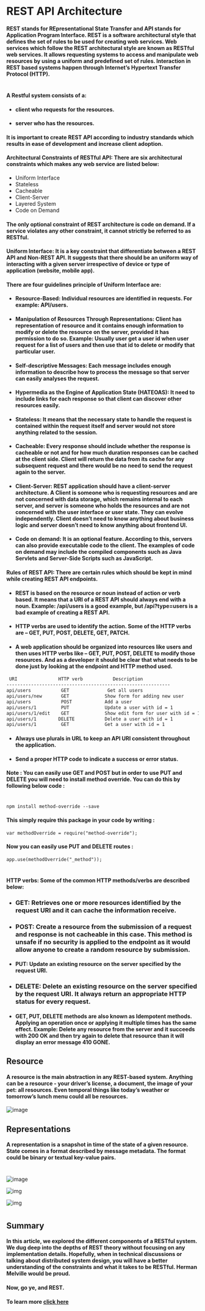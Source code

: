# REST API Architecture
#### REST stands for REpresentational State Transfer and API stands for Application Program Interface. REST is a software architectural style that defines the set of rules to be used for creating web services. Web services which follow the REST architectural style are known as RESTful web services. It allows requesting systems to access and manipulate web resources by using a uniform and predefined set of rules. Interaction in REST based systems happen through Internet’s Hypertext Transfer Protocol (HTTP).
 
#

#### A Restful system consists of a:

 *  #### client who requests for the resources.

 * #### server who has the resources.

#### It is important to create REST API according to industry standards which results in ease of development and increase client adoption. 

#### **Architectural Constraints of RESTful API:** There are six architectural constraints which makes any web service are listed below:

* Uniform Interface
* Stateless
* Cacheable
* Client-Server
* Layered System
* Code on Demand

#### The only optional constraint of REST architecture is code on demand. If a service violates any other constraint, it cannot strictly be referred to as RESTful. 

#### **Uniform Interface:** It is a key constraint that differentiate between a REST API and Non-REST API. It suggests that there should be an uniform way of interacting with a given server irrespective of device or type of application (website, mobile app). 

#### There are four guidelines principle of Uniform Interface are:
* #### **Resource-Based:** Individual resources are identified in requests. For example: API/users.

* #### **Manipulation of Resources Through Representations:** Client has representation of resource and it contains enough information to modify or delete the resource on the server, provided it has permission to do so. Example: Usually user get a user id when user request for a list of users and then use that id to delete or modify that particular user.

* #### **Self-descriptive Messages:** Each message includes enough information to describe how to process the message so that server can easily analyses the request.

* #### **Hypermedia as the Engine of Application State (HATEOAS):** It need to include links for each response so that client can discover other resources easily.
* #### **Stateless:** It means that the necessary state to handle the request is contained within the request itself and server would not store anything related to the session.

* #### **Cacheable:**  Every response should include whether the response is cacheable or not and for how much duration responses can be cached at the client side. Client will return the data from its cache for any subsequent request and there would be no need to send the request again to the server.

* #### **Client-Server:** REST application should have a client-server architecture. A Client is someone who is requesting resources and are not concerned with data storage, which remains internal to each server, and server is someone who holds the resources and are not concerned with the user interface or user state. They can evolve independently. Client doesn’t need to know anything about business logic and server doesn’t need to know anything about frontend UI. 

* #### **Code on demand:** It is an optional feature. According to this, servers can also provide executable code to the client. The examples of code on demand may include the compiled components such as Java Servlets and Server-Side Scripts such as JavaScript. 

 #### **Rules of REST API:** There are certain rules which should be kept in mind while creating REST API endpoints.

* #### REST is based on the resource or noun instead of action or verb based. It means that a URI of a REST API should always end with a noun. Example: /api/users is a good example, but /api?type=users is a bad example of creating a REST API.

* #### HTTP verbs are used to identify the action. Some of the HTTP verbs are – GET, PUT, POST, DELETE, GET, PATCH.

* #### A web application should be organized into resources like users and then uses HTTP verbs like – GET, PUT, POST, DELETE to modify those resources. And as a developer it should be clear that what needs to be done just by looking at the endpoint and HTTP method used.

``` bash 
 URI     	       HTTP verb	       Description
------------------------------------------------------------
api/users	        GET	             Get all users
api/users/new	    GET	            Show form for adding new user
api/users	        POST           	Add a user
api/users/1  	    PUT	            Update a user with id = 1
api/users/1/edit    GET             Show edit form for user with id = 1
api/users/1	       DELETE	        Delete a user with id = 1
api/users/1    	    GET	            Get a user with id = 1

```

* #### Always use plurals in URL to keep an API URI consistent throughout the application.
* #### Send a proper HTTP code to indicate a success or error status.

#### **Note :** You can easily use GET and POST but in order to use PUT and DELETE you will need to install method override. You can do this by following below code :
#

```
npm install method-override --save
```
#### This simply require this package in your code by writing :
```
var methodOverride = require("method-override");
```
#### Now you can easily use PUT and DELETE routes :  
```
app.use(methodOverride("_method"));
```
#
#### **HTTP verbs:** Some of the common HTTP methods/verbs are described below:

* ### **GET:** Retrieves one or more resources identified by the request URI and it can cache the information receive.

* ### **POST:** Create a resource from the submission of a request and response is not cacheable in this case. This method is unsafe if no security is applied to the endpoint as it would allow anyone to create a random resource by submission.
* #### **PUT:** Update an existing resource on the server specified by the request URI.
* ### **DELETE:** Delete an existing resource on the server specified by the request URI. It always return an appropriate HTTP status for every request.

* #### GET, PUT, DELETE methods are also known as Idempotent methods. Applying an operation once or applying it multiple times has the same effect. Example: Delete any resource from the server and it succeeds with 200 OK and then try again to delete that resource than it will display an error message 410 GONE.

## Resource 
#### A resource is the main abstraction in any REST-based system. Anything can be a resource - your driver’s license, a document, the image of your pet: all resources. Even temporal things like today’s weather or tomorrow’s lunch menu could all be resources. 

![image](https://www.redhat.com/rhdc/managed-files/styles/wysiwyg_full_width/private/2020/06/screen-shot-2020-06-30-at-12.18.08-pm.png?itok=7Kwoat_M)

## Representations

#### A representation is a snapshot in time of the state of a given resource. State comes in a format described by message metadata. The format could be binary or textual key-value pairs. 
#
![image](https://www.redhat.com/rhdc/managed-files/styles/wysiwyg_full_width/private/2020/06/screen-shot-2020-06-30-at-12.23.00-pm-1.png?itok=J69A30tO)

![img](https://www.redhat.com/rhdc/managed-files/styles/wysiwyg_full_width/private/2020/06/screen-shot-2020-06-30-at-12.25.50-pm.png?itok=1ebHPhTE)

![img](https://www.redhat.com/rhdc/managed-files/styles/wysiwyg_full_width/private/2020/06/screen-shot-2020-06-30-at-12.29.51-pm.png?itok=AgkL1mBT)
#

## Summary
#### In this article, we explored the different components of a RESTful system. We dug deep into the depths of REST theory without focusing on any implementation details. Hopefully, when in technical discussions or talking about distributed system design, you will have a better understanding of the constraints and what it takes to be RESTful. Herman Melville would be proud. 

#### Now, go ye, and REST. 

#### To learn more  [click here](https://www.redhat.com/en/blog/rest-architecture)
